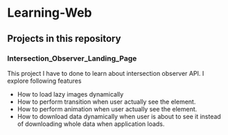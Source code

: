# Learning-Web

## Projects in this repository

### Intersection_Observer_Landing_Page
This project I have to done to learn about intersection observer API. I explore following features
- How to load lazy images dynamically
- How to perform transition when user actually see the element.
- How to perform animation when user actually  see the element.
- How to download data dynamically when user is about to see it instead of downloading whole data when application loads.
  
